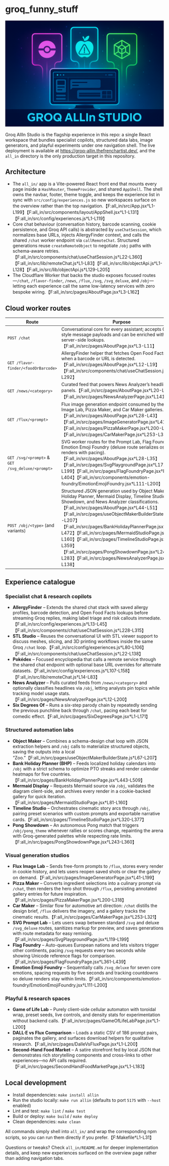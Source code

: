 # groq_funny_stuff

![Illustration banner showing the Groq AllIn Studio experiences](all_in/allin_illustration_banner.png)

Groq AllIn Studio is the flagship experience in this repo: a single React workspace that bundles specialist copilots, structured data labs, image generators, and playful experiments under one navigation shell. The live deployment is available at https://groq-allin.thefrenchartist.dev/, and the `all_in` directory is the only production target in this repository.

## Architecture
* The `all_in/` app is a Vite-powered React front end that mounts every page inside a `HashRouter`, `ThemeProvider`, and shared `AppShell`. The shell owns the navbar, footer, theme toggle, and keeps the experience list in sync with `src/config/experiences.js` so new workspaces surface on the overview rather than the top navigation.【F:all_in/src/App.jsx†L1-L199】【F:all_in/src/components/layout/AppShell.jsx†L1-L131】【F:all_in/src/config/experiences.js†L1-L119】
* Core chat behaviour (conversation history, barcode scanning, cookie persistence, and Groq API calls) is abstracted by `useChatSession`, which normalizes base URLs, injects AllergyFinder context, and calls the shared `/chat` worker endpoint via `callRemoteChat`. Structured generations reuse `createRemoteObject` to negotiate `/obj` paths with schema-aware retries.【F:all_in/src/components/chat/useChatSession.js†L22-L360】【F:all_in/src/lib/remoteChat.js†L1-L83】【F:all_in/src/lib/objectApi.js†L1-L128】【F:all_in/src/lib/objectApi.js†L129-L205】
* The Cloudflare Worker that backs the studio exposes focused routes—`/chat`, `/flavor-finder`, `/news`, `/flux`, `/svg`, `/svg_deluxe`, and `/obj`—letting each experience call the same low-latency services with zero bespoke wiring.【F:all_in/src/pages/AboutPage.jsx†L3-L162】

## Cloud worker routes

| Route | Purpose |
| --- | --- |
| `POST /chat` | Conversational core for every assistant; accepts OpenAI-style message payloads and can be enriched with server-side lookups.【F:all_in/src/pages/AboutPage.jsx†L3-L11】 |
| `GET /flavor-finder/<foodOrBarcode>` | AllergyFinder helper that fetches Open Food Facts data when a barcode or URL is detected.【F:all_in/src/pages/AboutPage.jsx†L12-L19】【F:all_in/src/components/chat/useChatSession.js†L228-L292】 |
| `GET /news/<category>` | Curated feed that powers News Analyzer’s headline panels.【F:all_in/src/pages/AboutPage.jsx†L20-L27】【F:all_in/src/pages/NewsAnalyzerPage.jsx†L141-L176】 |
| `GET /flux/<prompt>` | Flux image generation endpoint consumed by the Flux Image Lab, Pizza Maker, and Car Maker galleries.【F:all_in/src/pages/AboutPage.jsx†L28-L43】【F:all_in/src/pages/ImageGeneratorPage.jsx†L41-L199】【F:all_in/src/pages/PizzaMakerPage.jsx†L200-L264】【F:all_in/src/pages/CarMakerPage.jsx†L253-L321】 |
| `GET /svg/<prompt>` & `GET /svg_deluxe/<prompt>` | SVG worker routes for the Prompt Lab, Flag Foundry, and Emotion Emoji Foundry (deluxe route serializes oss-120B renders with pacing).【F:all_in/src/pages/AboutPage.jsx†L28-L35】【F:all_in/src/pages/SvgPlaygroundPage.jsx†L172-L199】【F:all_in/src/pages/FlagFoundryPage.jsx†L361-L404】【F:all_in/src/components/emotion-foundry/EmotionEmojiFoundry.jsx†L111-L200】 |
| `POST /obj/<type>` (and variants) | Structured JSON generation used by Object Maker, Bank Holiday Planner, Mermaid Display, Timeline Studio, Pong Showdown, and News Analyzer classifications.【F:all_in/src/pages/AboutPage.jsx†L44-L51】【F:all_in/src/pages/useObjectMakerBuilderState.js†L139-L207】【F:all_in/src/pages/BankHolidayPlannerPage.jsx†L443-L472】【F:all_in/src/pages/MermaidStudioPage.jsx†L81-L160】【F:all_in/src/pages/TimelineStudioPage.jsx†L320-L359】【F:all_in/src/pages/PongShowdownPage.jsx†L243-L283】【F:all_in/src/pages/NewsAnalyzerPage.jsx†L67-L138】 |

## Experience catalogue

### Specialist chat & research copilots
* **AllergyFinder** – Extends the shared chat stack with saved allergy profiles, barcode detection, and Open Food Facts lookups before streaming Groq replies, making label triage and risk callouts immediate.【F:all_in/src/config/experiences.js†L13-L45】【F:all_in/src/components/chat/useChatSession.js†L228-L315】
* **STL Studio** – Reuses the conversational UI with STL viewer support to discuss meshes, slicing, and 3D printing workflows inside the same Groq `/chat` loop.【F:all_in/src/config/experiences.js†L80-L106】【F:all_in/src/components/chat/useChatSession.js†L22-L138】
* **Pokédex** – Focused encyclopedia that calls a remote service through the shared chat endpoint with optional base URL overrides for alternate datasets.【F:all_in/src/config/experiences.js†L107-L158】【F:all_in/src/lib/remoteChat.js†L14-L83】
* **News Analyzer** – Pulls curated feeds from `/news/<category>` and optionally classifies headlines via `/obj`, letting analysts pin topics while tracking model usage stats.【F:all_in/src/pages/NewsAnalyzerPage.jsx†L12-L200】
* **Six Degrees Of** – Runs a six-step parody chain by repeatedly sending the previous punchline back through `/chat`, pacing each beat for comedic effect.【F:all_in/src/pages/SixDegreesPage.jsx†L1-L171】

### Structured automation labs
* **Object Maker** – Combines a schema-design chat loop with JSON extraction helpers and `/obj` calls to materialize structured objects, saving the outputs into a local “Zoo.”【F:all_in/src/pages/useObjectMakerBuilderState.js†L67-L207】
* **Bank Holiday Planner (BHP)** – Feeds localized holiday calendars into `/obj` with a strict schema to optimize PTO streaks and render calendar heatmaps for five countries.【F:all_in/src/pages/BankHolidayPlannerPage.jsx†L443-L509】
* **Mermaid Display** – Requests Mermaid source via `/obj`, validates the diagram client-side, and archives every render in a cookie-backed gallery for quick iteration.【F:all_in/src/pages/MermaidStudioPage.jsx†L81-L160】
* **Timeline Studio** – Orchestrates cinematic story arcs through `/obj`, pairing preset scenarios with custom prompts and exportable narrative cards.【F:all_in/src/pages/TimelineStudioPage.jsx†L320-L377】
* **Pong Showdown** – An autonomous Pong match that triggers `/obj/pong_theme` whenever rallies or scores change, repainting the arena with Groq-generated palettes while respecting rate limits.【F:all_in/src/pages/PongShowdownPage.jsx†L243-L360】

### Visual generation studios
* **Flux Image Lab** – Sends free-form prompts to `/flux`, stores every render in cookie history, and lets users reopen saved shots or clear the gallery on demand.【F:all_in/src/pages/ImageGeneratorPage.jsx†L41-L199】
* **Pizza Maker** – Converts ingredient selections into a culinary prompt via `/chat`, then renders the hero shot through `/flux`, persisting annotated gallery entries for future inspiration.【F:all_in/src/pages/PizzaMakerPage.jsx†L200-L318】
* **Car Maker** – Similar flow for automotive art direction: `/chat` distills the design brief, `/flux` delivers the imagery, and a gallery tracks the cinematic results.【F:all_in/src/pages/CarMakerPage.jsx†L253-L321】
* **SVG Prompt Lab** – Lets users swap between standard `/svg` and deluxe `/svg_deluxe` routes, sanitizes markup for preview, and saves generations with route metadata for easy remixing.【F:all_in/src/pages/SvgPlaygroundPage.jsx†L119-L199】
* **Flag Foundry** – Auto-queues European nations and lets visitors trigger other continents, pacing `/svg` requests every two seconds while showing Unicode reference flags for comparison.【F:all_in/src/pages/FlagFoundryPage.jsx†L361-L439】
* **Emotion Emoji Foundry** – Sequentially calls `/svg_deluxe` for seven core emotions, spacing requests by five seconds and tracking countdowns so deluxe renders stay within limits.【F:all_in/src/components/emotion-foundry/EmotionEmojiFoundry.jsx†L111-L200】

### Playful & research spaces
* **Game of Life Lab** – Purely client-side cellular automaton with toroidal wrap, preset seeds, live controls, and density stats for experimentation without backend calls.【F:all_in/src/pages/GameOfLifeLabPage.jsx†L1-L200】
* **DALL·E vs Flux Comparison** – Loads a static CSV of 186 prompt pairs, paginates the gallery, and surfaces download helpers for qualitative research.【F:all_in/src/pages/DalleVsFluxPage.jsx†L1-L200】
* **Second-Hand Food Market** – A satire storefront fed by local JSON that demonstrates rich storytelling components and cross-links to other experiences—no API calls required.【F:all_in/src/pages/SecondHandFoodMarketPage.jsx†L1-L183】

## Local development
* Install dependencies: `make install allin`
* Run the studio locally: `make run allin` (defaults to port `5175` with `--host` enabled)
* Lint and test: `make lint` / `make test`
* Build or deploy: `make build` / `make deploy`
* Clean dependencies: `make clean`

All commands simply shell into `all_in/` and wrap the corresponding npm scripts, so you can run them directly if you prefer.【F:Makefile†L1-L31】

Questions or tweaks? Check `all_in/README.md` for deeper implementation details, and keep new experiences surfaced on the overview page rather than adding navigation tabs.
